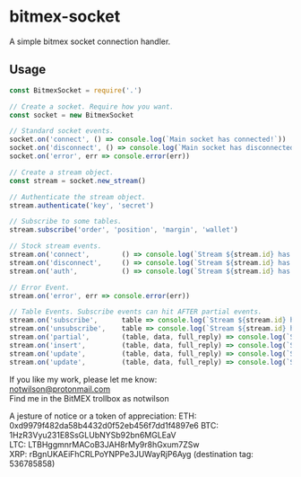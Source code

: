 # bitmex-socket
A simple bitmex socket connection handler.

## Usage
```javascript
const BitmexSocket = require('.')

// Create a socket. Require how you want.
const socket = new BitmexSocket

// Standard socket events.
socket.on('connect', () => console.log(`Main socket has connected!`))
socket.on('disconnect', () => console.log(`Main socket has disconnected!`))
socket.on('error', err => console.error(err))

// Create a stream object.
const stream = socket.new_stream()

// Authenticate the stream object.
stream.authenticate('key', 'secret')

// Subscribe to some tables.
stream.subscribe('order', 'position', 'margin', 'wallet')

// Stock stream events.
stream.on('connect',        () => console.log(`Stream ${stream.id} has connected!`))
stream.on('disconnect',     () => console.log(`Stream ${stream.id} has disconnected!`))
stream.on('auth',           () => console.log(`Stream ${stream.id} has authenticated!`))

// Error Event.
stream.on('error', err => console.error(err))

// Table Events. Subscribe events can hit AFTER partial events.
stream.on('subscribe',      table => console.log(`Stream ${stream.id} has subscribed to table ${table}!`))
stream.on('unsubscribe',    table => console.log(`Stream ${stream.id} has unsubscribed from table ${table}!`))
stream.on('partial',        (table, data, full_reply) => console.log(`Stream ${stream.id} received a PARTIAL for ${table}`))
stream.on('insert',         (table, data, full_reply) => console.log(`Stream ${stream.id} received an INSERT for ${table}`))
stream.on('update',         (table, data, full_reply) => console.log(`Stream ${stream.id} received an UPDATE for ${table}`))
stream.on('update',         (table, data, full_reply) => console.log(`Stream ${stream.id} received a DELETE for ${table}`))
```

If you like my work, please let me know:  
notwilson@protonmail.com  
Find me in the BitMEX trollbox as notwilson

A jesture of notice or a token of appreciation: 
ETH: 0xd9979f482da58b4432d0f52eb456f7dd1f4897e6
BTC: 1HzR3Vyu231E8SsGLUbNYSb92bn6MGLEaV  
LTC: LTBHggmnrMACoB3JAH8rMy9r8hGxum7ZSw  
XRP: rBgnUKAEiFhCRLPoYNPPe3JUWayRjP6Ayg (destination tag: 536785858)